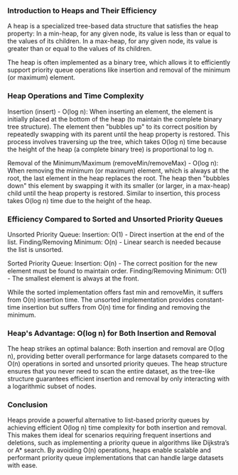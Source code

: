### Introduction to Heaps and Their Efficiency

A heap is a specialized tree-based data structure that satisfies the heap property:
    In a min-heap, for any given node, its value is less than or equal to the values of its children.
    In a max-heap, for any given node, its value is greater than or equal to the values of its children.

The heap is often implemented as a binary tree, which allows it to efficiently support priority queue operations like insertion and removal of the minimum (or maximum) element.

### Heap Operations and Time Complexity

Insertion (insert) - O(log n):
    When inserting an element, the element is initially placed at the bottom of the heap (to maintain the complete binary tree structure).
    The element then "bubbles up" to its correct position by repeatedly swapping with its parent until the heap property is restored.
    This process involves traversing up the tree, which takes O(log n) time because the height of the heap (a complete binary tree) is proportional to log n.

Removal of the Minimum/Maximum (removeMin/removeMax) - O(log n):
    When removing the minimum (or maximum) element, which is always at the root, the last element in the heap replaces the root.
    The heap then "bubbles down" this element by swapping it with its smaller (or larger, in a max-heap) child until the heap property is restored.
    Similar to insertion, this process takes O(log n) time due to the height of the heap.

### Efficiency Compared to Sorted and Unsorted Priority Queues

Unsorted Priority Queue:
    Insertion: O(1) - Direct insertion at the end of the list.
    Finding/Removing Minimum: O(n) - Linear search is needed because the list is unsorted.

Sorted Priority Queue:
    Insertion: O(n) - The correct position for the new element must be found to maintain order.
    Finding/Removing Minimum: O(1) - The smallest element is always at the front.

While the sorted implementation offers fast min and removeMin, it suffers from O(n) insertion time. The unsorted implementation provides constant-time insertion but suffers from O(n) time for finding and removing the minimum.

### Heap's Advantage: O(log n) for Both Insertion and Removal

The heap strikes an optimal balance:
    Both insertion and removal are O(log n), providing better overall performance for large datasets compared to the O(n) operations in sorted and unsorted priority queues.
    The heap structure ensures that you never need to scan the entire dataset, as the tree-like structure guarantees efficient insertion and removal by only interacting with a logarithmic subset of nodes.

### Conclusion

Heaps provide a powerful alternative to list-based priority queues by achieving efficient O(log n) time complexity for both insertion and removal. This makes them ideal for scenarios requiring frequent insertions and deletions, such as implementing a priority queue in algorithms like Dijkstra’s or A* search. By avoiding O(n) operations, heaps enable scalable and performant priority queue implementations that can handle large datasets with ease.